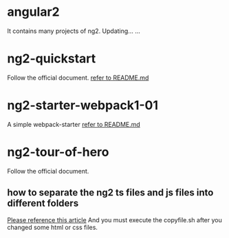 # angular2
It contains many projects of ng2.  Updating... ...

# ng2-quickstart
Follow the official document. [refer to README.md](./ng2-quickstart/README.md)

# ng2-starter-webpack1-01
A simple webpack-starter [refer to README.md](./ng2-starter-webpack1-01/README.md)

# ng2-tour-of-hero
Follow the official document.
## how to separate the ng2 ts files and js files into different folders
[Please reference this article](http://www.jianshu.com/p/9bd75adaed6f)
And you must execute the copyfile.sh after you changed some html or css files.




